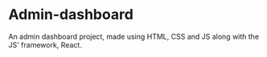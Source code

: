 # Admin-dashboard
An admin dashboard project, made using HTML, CSS and JS along with the JS' framework, React.
